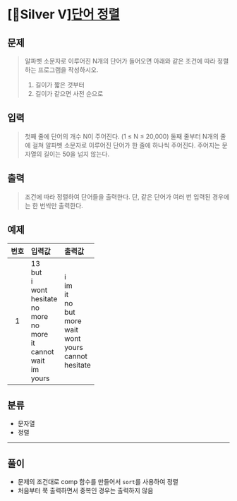# [🥈Silver Ⅴ][단어 정렬](https://www.acmicpc.net/problem/1181)
## 문제
> 알파벳 소문자로 이루어진 N개의 단어가 들어오면 아래와 같은 조건에 따라 정렬하는 프로그램을 작성하시오.
>
> 1. 길이가 짧은 것부터
> 2. 길이가 같으면 사전 순으로
## 입력
> 첫째 줄에 단어의 개수 N이 주어진다. (1 ≤ N ≤ 20,000) 둘째 줄부터 N개의 줄에 걸쳐 알파벳 소문자로 이루어진 단어가 한 줄에 하나씩 주어진다. 주어지는 문자열의 길이는 50을 넘지 않는다.
## 출력
> 조건에 따라 정렬하여 단어들을 출력한다. 단, 같은 단어가 여러 번 입력된 경우에는 한 번씩만 출력한다.
## 예제
| 번호 | 입력값 | 출력값 |
|:---:|:---|:---|
|1|13</br>but</br>i</br>wont</br>hesitate</br>no</br>more</br>no</br>more</br>it</br>cannot</br>wait</br>im</br>yours|i</br>im</br>it</br>no</br>but</br>more</br>wait</br>wont</br>yours</br>cannot</br>hesitate|

## 분류
+ 문자열
+ 정렬
---------
## 풀이
+ 문제의 조건대로 comp 함수를 만들어서 `sort`를 사용하여 정렬
+ 처음부터 쭉 출력하면서 중복인 경우는 출력하지 않음